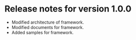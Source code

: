 # Release notes for version 1.0.0

- Modified architecture of framework.
- Modified documents for framework.
- Added samples for framework.
